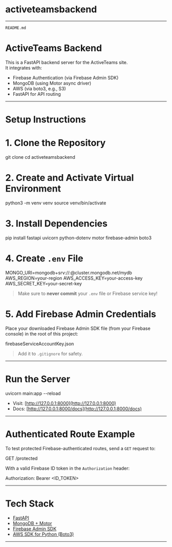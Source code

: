 # activeteamsbackend

---

 `README.md`

# ActiveTeams Backend

This is a FastAPI backend server for the ActiveTeams site.  
It integrates with:

- Firebase Authentication (via Firebase Admin SDK)
- MongoDB (using Motor async driver)
- AWS (via boto3, e.g., S3)
- FastAPI for API routing

---

# Setup Instructions

# 1. Clone the Repository

git clone <your-repo-url>
cd activeteamsbackend

# 2. Create and Activate Virtual Environment


python3 -m venv venv
source venv/bin/activate

# 3. Install Dependencies

pip install fastapi uvicorn python-dotenv motor firebase-admin boto3

# 4. Create `.env` File

MONGO_URI=mongodb+srv://<username>:<password>@cluster.mongodb.net/mydb
AWS_REGION=your-region
AWS_ACCESS_KEY=your-access-key
AWS_SECRET_KEY=your-secret-key

> Make sure to **never commit** your `.env` file or Firebase service key!

# 5. Add Firebase Admin Credentials

Place your downloaded Firebase Admin SDK file (from your Firebase console) in the root of this project:

firebaseServiceAccountKey.json

> Add it to `.gitignore` for safety.

---

# Run the Server

uvicorn main:app --reload

* Visit: [http://127.0.0.1:8000](http://127.0.0.1:8000)
* Docs: [http://127.0.0.1:8000/docs](http://127.0.0.1:8000/docs)

---

# Authenticated Route Example

To test protected Firebase-authenticated routes, send a `GET` request to:

GET /protected

With a valid Firebase ID token in the `Authorization` header:

Authorization: Bearer <ID_TOKEN>

---

# Tech Stack

* [FastAPI](https://fastapi.tiangolo.com/)
* [MongoDB + Motor](https://motor.readthedocs.io/)
* [Firebase Admin SDK](https://firebase.google.com/docs/admin/setup)
* [AWS SDK for Python (Boto3)](https://boto3.amazonaws.com/v1/documentation/api/latest/index.html)

---
